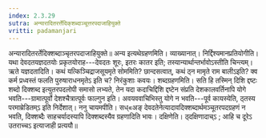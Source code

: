 ```yaml
---
index: 2.3.29
sutra: अन्यारादितरर्त्तेदिक्‌शब्दाञ्चूत्तरपदाजाहियुक्ते
vritti: padamanjari
---
```


 अन्यारादितरर्तेदिक्शब्दाञ्चृतरपदाजाहियुक्ते॥ अन्य इत्यथेग्रहणमिति। व्याख्यानात्। निर्द्दिश्यमानप्रतियोगीति। यथा देवदतयज्ञदतयोः प्रकृतयोराह---देवदतः शूरः, इतरः कातर इति; तस्यान्यार्थान्तर्भावोऽस्तीति चिन्त्यम्। ऋते यज्ञदतादिति। कथं यत्किञ्चिद्राजसूयमृते सोममिति? छान्दसत्वात्, कथं ठ्न मामृते राम बालीऽइति? क्व कर्म प्रध्वस्तं फलति पुरुषाराधनमृतेऽ इति च? निरंकुशाः कवयः। शब्दग्रहणमिति। सति हि तस्मिन् दिशि द्दष्टः शब्दो दिक्शब्द इत्युतरपदलोपी समासो लभ्यते, तेन यदा कदाचिद्दिशि द्दष्टेन संप्रति देशकालवर्तिनापि योगे भवति---ग्रामात्पूर्वो देशश्चैत्रात्पूर्वः फाल्गुन इति। अवयववाचिभिस्तु योगे न भवति---पूर्व कायस्येति, ठ्तस्य परमाम्रेडितम्ऽ इति निर्देशात्। ननु चायमपीति। सध्«अङ् देवदतेनेत्यादावदिक्शब्दार्थमञ्चूतरपदग्रहणं न भवति, दिक्शब्दैः साहचर्यादस्यापि दिक्शब्दस्यैव ग्रहणादिति भावः। दक्षिणेति। ठ्दक्षिणादाच्ऽ ; आहि च दूरेऽ उतराच्चऽ इत्याजाही प्रत्ययौ॥